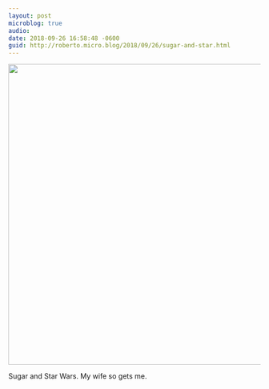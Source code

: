 ```yaml
---
layout: post
microblog: true
audio: 
date: 2018-09-26 16:58:48 -0600
guid: http://roberto.micro.blog/2018/09/26/sugar-and-star.html
---
```

<a href="http://roberto.mateu.me/uploads/2018/f753c358d3.jpg"><img src="http://roberto.mateu.me/uploads/2018/f753c358d3.jpg" width="600" height="600" style="height: auto;" class="sunlit_image" /></a>

Sugar and Star Wars. My wife so gets me. 

